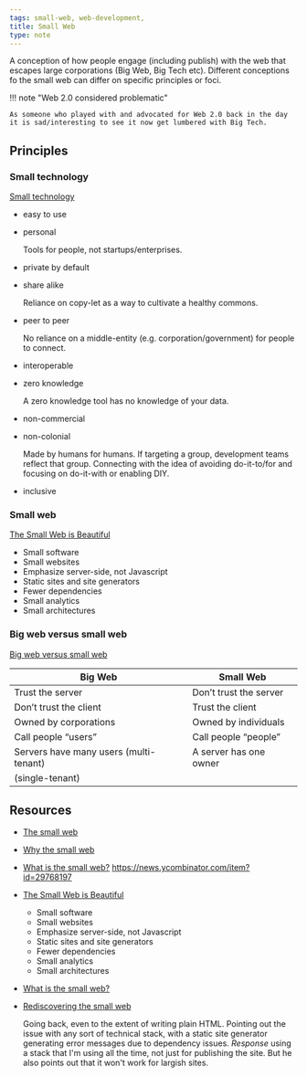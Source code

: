```yaml
---
tags: small-web, web-development,
title: Small Web
type: note
---
```

A conception of how people engage (including publish) with the web that escapes large corporations (Big Web, Big Tech etc). Different conceptions fo the small web can differ on specific principles or foci.


!!! note "Web 2.0 considered problematic"

    As someone who played with and advocated for Web 2.0 back in the day it is sad/interesting to see it now get lumbered with Big Tech.

## Principles

### Small technology

[Small technology](https://small-tech.org/about/#small-technology)
- easy to use
- personal

    Tools for people, not startups/enterprises.
- private by default
- share alike

    Reliance on copy-let as a way to cultivate a healthy commons.
- peer to peer

    No reliance on a middle-entity (e.g. corporation/government) for people to connect.
- interoperable
- zero knowledge

    A zero knowledge tool has no knowledge of your data.
- non-commercial
- non-colonial

    Made by humans for humans. If targeting a group, development teams reflect that group. Connecting with the idea of avoiding do-it-to/for and focusing on do-it-with or enabling DIY.
- inclusive

### Small web

[The Small Web is Beautiful](https://benhoyt.com/writings/the-small-web-is-beautiful/)

- Small software
- Small websites
- Emphasize server-side, not Javascript
- Static sites and site generators
- Fewer dependencies
- Small analytics
- Small architectures

### Big web versus small web

[Big web versus small web](https://small-tech.org/research-and-development/#big-web-vs-small-web)

| Big Web |	Small Web|
| --- | --- |
| Trust the server |	Don’t trust the server |
| Don’t trust the client |	Trust the client |
| Owned by corporations |	Owned by individuals |
| Call people “users” |	Call people “people” |
| Servers have many users (multi-tenant) |	A server has one owner
(single-tenant) |


## Resources

- [The small web](https://neustadt.fr/essays/the-small-web/)
- [Why the small web](https://smallweb.page/why)
- [What is the small web?](https://ar.al/2020/08/07/what-is-the-small-web/)
https://news.ycombinator.com/item?id=29768197
- [The Small Web is Beautiful](https://benhoyt.com/writings/the-small-web-is-beautiful/)
    - Small software
    - Small websites
    - Emphasize server-side, not Javascript
    - Static sites and site generators
    - Fewer dependencies
    - Small analytics
    - Small architectures
- [What is the small web?](https://smallweb.thecozy.cat/blog/introduction-to-the-small-web-movement/)
- [Rediscovering the small web](https://neustadt.fr/essays/the-small-web/)

    Going back, even to the extent of writing plain HTML. Pointing out the issue with any sort of technical stack, with a static site generator generating error messages due to dependency issues. _Response_ using a stack that I'm using all the time, not just for publishing the site. But he also points out that it won't work for largish sites.
